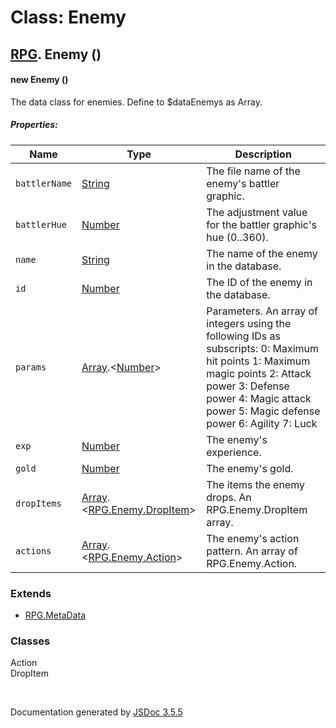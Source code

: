# Class: Enemy

## [RPG](RPG.md).  Enemy ()

#### new Enemy ()

The data class for enemies. Define to $dataEnemys as Array.

##### Properties:

| Name | Type | Description |
| --- | --- | --- |
| `battlerName` | [String](String.md) | The file name of the enemy's battler graphic. |
| `battlerHue` | [Number](Number.md) | The adjustment value for the battler graphic's hue (0..360). |
| `name` | [String](String.md) | The name of the enemy in the database. |
| `id` | [Number](Number.md) | The ID of the enemy in the database. |
| `params` | [Array](Array.md).<[Number](Number.md)> | Parameters. An array of integers using the following IDs as subscripts: 0: Maximum hit points 1: Maximum magic points 2: Attack power 3: Defense power 4: Magic attack power 5: Magic defense power 6: Agility 7: Luck |
| `exp` | [Number](Number.md) | The enemy's experience. |
| `gold` | [Number](Number.md) | The enemy's gold. |
| `dropItems` | [Array](Array.md).<[RPG.Enemy.DropItem](RPG.Enemy.DropItem.md)> | The items the enemy drops. An RPG.Enemy.DropItem array. |
| `actions` | [Array](Array.md).<[RPG.Enemy.Action](RPG.Enemy.Action.md)> | The enemy's action pattern. An array of RPG.Enemy.Action. |

<dl>
</dl>

### Extends

* [RPG.MetaData](RPG.MetaData.md)

### Classes

<dl>
                    <dt><a>Action</a></dt>
                    <dd></dd>
                    <dt><a>DropItem</a></dt>
                    <dd></dd>
                </dl>
 <br>

  Documentation generated by [JSDoc 3.5.5](https://github.com/jsdoc3/jsdoc)
